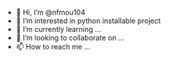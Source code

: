 - 👋 Hi, I’m @nfmou104
- 👀 I’m interested in python installable project
- 🌱 I’m currently learning ...
- 💞️ I’m looking to collaborate on ...
- 📫 How to reach me ...

<!---
nfmou104/nfmou104 is a ✨ special ✨ repository because its `README.md` (this file) appears on your GitHub profile.
You can click the Preview link to take a look at your changes.
--->
